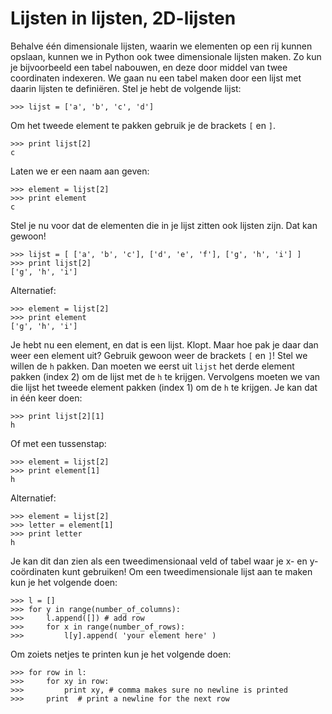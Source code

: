 # Lijsten in lijsten, 2D-lijsten

Behalve één dimensionale lijsten, waarin we elementen op een rij kunnen opslaan, kunnen we in Python ook twee dimensionale lijsten maken.
Zo kun je bijvoorbeeld een tabel nabouwen, en deze door middel van twee coordinaten indexeren. We gaan nu een tabel maken door een lijst met daarin lijsten te definiëren. 
Stel je hebt de volgende lijst:

    >>> lijst = ['a', 'b', 'c', 'd']

Om het tweede element te pakken gebruik je de brackets `[` en `]`.

    >>> print lijst[2]
    c

Laten we er een naam aan geven:

    >>> element = lijst[2]
    >>> print element
    c

Stel je nu voor dat de elementen die in je lijst zitten ook lijsten zijn. Dat kan gewoon!

    >>> lijst = [ ['a', 'b', 'c'], ['d', 'e', 'f'], ['g', 'h', 'i'] ]
    >>> print lijst[2]
    ['g', 'h', 'i']

Alternatief:

    >>> element = lijst[2]
    >>> print element
    ['g', 'h', 'i']

Je hebt nu een element, en dat is een lijst. Klopt. Maar hoe pak je daar dan
weer een element uit? Gebruik gewoon weer de brackets `[` en `]`! Stel we
willen de `h` pakken. Dan moeten we eerst uit `lijst` het derde element pakken
(index 2) om de lijst met de `h` te krijgen. Vervolgens moeten we van die lijst
het tweede element pakken (index 1) om de `h` te krijgen. Je kan dat in één
keer doen:

    >>> print lijst[2][1]
    h

Of met een tussenstap:

    >>> element = lijst[2]
    >>> print element[1]
    h

Alternatief:

    >>> element = lijst[2]
    >>> letter = element[1]
    >>> print letter
    h

Je kan dit dan zien als een tweedimensionaal veld of tabel waar je x- en y-coördinaten
kunt gebruiken! Om een tweedimensionale lijst aan te maken kun je het volgende doen:

    >>> l = []
    >>> for y in range(number_of_columns):
    >>>     l.append([]) # add row
    >>>     for x in range(number_of_rows):
    >>>         l[y].append( 'your element here' )

Om zoiets netjes te printen kun je het volgende doen:

    >>> for row in l:
    >>>     for xy in row:
    >>>         print xy, # comma makes sure no newline is printed
    >>>     print  # print a newline for the next row

